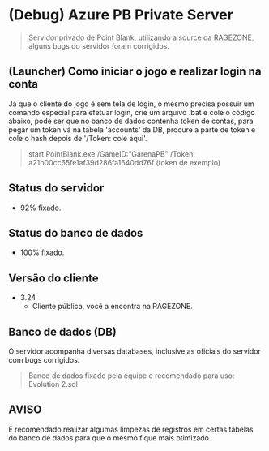 # (Debug) Azure PB Private Server
> Servidor privado de Point Blank, utilizando a source da RAGEZONE, alguns bugs do servidor foram corrigidos.

## (Launcher) Como iniciar o jogo e realizar login na conta

Já que o cliente do jogo é sem tela de login, o mesmo precisa possuir um comando especial para efetuar login, crie um arquivo .bat e cole o código abaixo, pode ser que no banco de dados contenha token de contas, para pegar um token vá na tabela 'accounts' da DB, procure a parte de token e cole o hash depois de '/Token: cole aqui'.
> start PointBlank.exe /GameID:"GarenaPB" /Token: a21b00cc65fe1af39d286fa1640dd76f (token de exemplo)

## Status do servidor

* 92% fixado.
    
## Status do banco de dados

* 100% fixado.

## Versão do cliente

* 3.24
    * Cliente pública, você a encontra na RAGEZONE.
    
## Banco de dados (DB)

O servidor acompanha diversas databases, inclusive as oficiais do servidor com bugs corrigidos.
> Banco de dados fixado pela equipe e recomendado para uso: Evolution 2.sql

## AVISO

É recomendado realizar algumas limpezas de registros em certas tabelas do banco de dados para que o mesmo fique mais otimizado.
